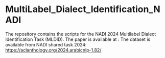 # MultiLabel_Dialect_Identification_NADI
The repository contains the scripts for the NADI 2024 Multilabel Dialect Identification Task (MLDID). The paper is available at : 
The dataset is available from NADI shared task 2024: https://aclanthology.org/2024.arabicnlp-1.82/


